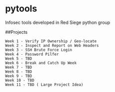 # pytools
Infosec tools developed in Red Siege python group

##Projects
```
Week 1 - Verify IP Ownership / Geo-locate
Week 2 - Inspect and Report on Web Headers
Week 3 - SSH Brute Force Login
Week 4 - Password Pilfer
Week 5 - TBD
Week 6 - Break and Catch Up Week
Week 7 - TBD
Week 8 - TBD
Week 9 - TBD 
Week 10 - TBD
Week 11 - TBD ( Large Project Idea)
```